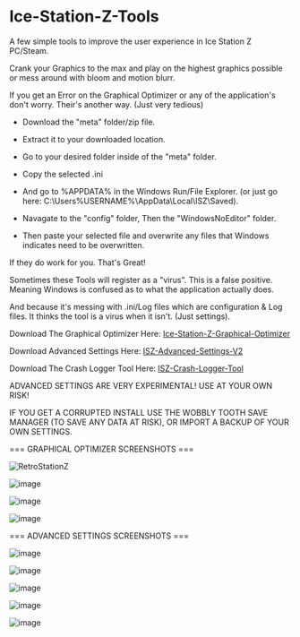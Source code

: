 # Ice-Station-Z-Tools
A few simple tools to improve the user experience in Ice Station Z PC/Steam.

Crank your Graphics to the max and play on the highest graphics possible or mess around with bloom and motion blurr.

If you get an Error on the Graphical Optimizer or any of the application's don't worry. Their's another way. (Just very tedious)

- Download the "meta" folder/zip file.

- Extract it to your downloaded location.

- Go to your desired folder inside of the "meta" folder.

- Copy the selected .ini

- And go to %APPDATA% in the Windows Run/File Explorer. (or just go here: C:\Users\%USERNAME%\AppData\Local\ISZ\Saved).

- Navagate to the "config" folder, Then the "WindowsNoEditor" folder. 

- Then paste your selected file and overwrite any files that Windows indicates need to be overwritten.

If they do work for you. That's Great!

Sometimes these Tools will register as a "virus". This is a false positive. Meaning Windows is confused as to what the application actually does.

And because it's messing with .ini/Log files which are configuration & Log files. It thinks the tool is a virus when it isn't. (Just settings).

Download The Graphical Optimizer Here: [Ice-Station-Z-Graphical-Optimizer](https://github.com/Cracko298/Ice-Station-Z-Graphical-Optimizer/files/7700914/Ice-Station-Z-Graphical-Optimizer.zip)

Download Advanced Settings Here: [ISZ-Advanced-Settings-V2](https://github.com/Cracko298/Ice-Station-Z-Graphical-Optimizer/files/7799833/ISZ-Advanced-Settings-V2.zip)

Download The Crash Logger Tool Here: [ISZ-Crash-Logger-Tool](https://github.com/Cracko298/Ice-Station-Z-Graphical-Optimizer/releases/download/2.0/ISZ-Crash-Logger-Tool.exe)



ADVANCED SETTINGS ARE VERY EXPERIMENTAL! USE AT YOUR OWN RISK!

IF YOU GET A CORRUPTED INSTALL USE THE WOBBLY TOOTH SAVE MANAGER (TO SAVE ANY DATA AT RISK), OR IMPORT A BACKUP OF YOUR OWN SETTINGS.


=== GRAPHICAL OPTIMIZER SCREENSHOTS === 

![RetroStationZ](https://user-images.githubusercontent.com/78656905/145750985-25699056-0208-4f41-a149-e6f769d3d521.png)

![image](https://user-images.githubusercontent.com/78656905/146803546-b808b849-9dab-4e9a-a354-be4c3a2f8300.png)

![image](https://user-images.githubusercontent.com/78656905/145751106-82786db4-3494-4d2e-80e3-ce16d3909f62.png)

![image](https://user-images.githubusercontent.com/78656905/145751203-476e91ee-1b9c-4470-91d9-d132431de253.png)

=== ADVANCED SETTINGS SCREENSHOTS ===

![image](https://user-images.githubusercontent.com/78656905/147884754-61d21ce4-5c0a-4c03-a7e1-bff9e5990389.png)

![image](https://user-images.githubusercontent.com/78656905/147884783-c56c3bf6-16f3-46ef-a885-2146a4ccc089.png)

![image](https://user-images.githubusercontent.com/78656905/147884809-18fedda8-2f5a-4c99-afdf-37d92299c257.png)

![image](https://user-images.githubusercontent.com/78656905/147884844-aa07bc51-35f1-4762-936e-bdc1c849d6f9.png)

![image](https://user-images.githubusercontent.com/78656905/147884857-acff2769-14f8-4be8-b350-e92145661d48.png)

